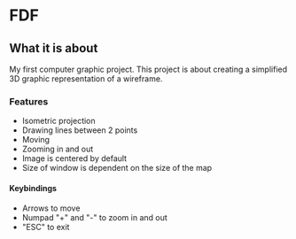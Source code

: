 # FDF

## What it is about

My first computer graphic project. This project is about creating a simplified 3D graphic representation of a wireframe.

### Features
- Isometric projection
- Drawing lines between 2 points
- Moving
- Zooming in and out
- Image is centered by default
- Size of window is dependent on the size of the map


#### Keybindings
- Arrows to move
- Numpad "+" and "-" to zoom in and out
- "ESC" to exit
